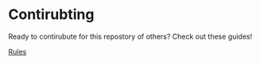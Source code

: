 # Contirubting

Ready to contirubute for this repostory of others? Check out these guides!

[Rules](contributors-rules-for-repos/)
